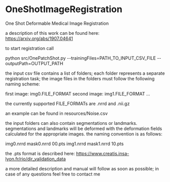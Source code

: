 # OneShotImageRegistration
One Shot Deformable Medical Image Registration

a description of this work can be found here: https://arxiv.org/abs/1907.04641

to start registration call

python src/OnePatchShot.py --trainingFiles=PATH_TO_INPUT_CSV_FILE  --outputPath=OUTPUT_PATH

the input csv file contains a list of folders; each folder represents a separate registration task; the image files in the folders must follow the following naming scheme: 

first image: img0.FILE_FORMAT
second image: img1.FILE_FORMAT
...

the currently supported FILE_FORMATs are .nrrd and .nii.gz

an example can be found in resources/Noise.csv

the input folders can also contain segmentations or landmarks. segmentations and landmarks will be deformed with the deformation fields calculated for the appropriate images. the naming convention is as follows: 

img0.nrrd mask0.nrrd 00.pts
img1.nrrd mask1.nrrd 10.pts

the .pts format is described here: https://www.creatis.insa-lyon.fr/rio/dir_validation_data



a more detailed description and manual will follow as soon as possible; in case of any questions feel free to contact me
